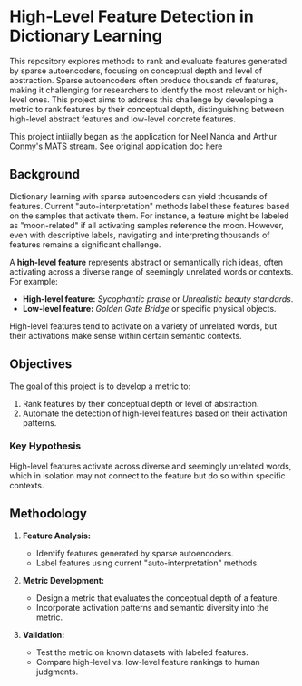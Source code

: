 # High-Level Feature Detection in Dictionary Learning

This repository explores methods to rank and evaluate features generated by sparse autoencoders, focusing on conceptual depth and level of abstraction. Sparse autoencoders often produce thousands of features, making it challenging for researchers to identify the most relevant or high-level ones. This project aims to address this challenge by developing a metric to rank features by their conceptual depth, distinguishing between high-level abstract features and low-level concrete features.

This project intiially began as the application for Neel Nanda and Arthur Conmy's MATS stream. See original application doc [here](https://docs.google.com/document/d/1cMKdqVuVLYb6gjXb91fyInkiSa1dQ8oFUjnEgoBOMts/edit?usp=sharing)


## Background

Dictionary learning with sparse autoencoders can yield thousands of features. Current "auto-interpretation" methods label these features based on the samples that activate them. For instance, a feature might be labeled as "moon-related" if all activating samples reference the moon. However, even with descriptive labels, navigating and interpreting thousands of features remains a significant challenge.

A **high-level feature** represents abstract or semantically rich ideas, often activating across a diverse range of seemingly unrelated words or contexts. For example:
- **High-level feature:** *Sycophantic praise* or *Unrealistic beauty standards*.
- **Low-level feature:** *Golden Gate Bridge* or specific physical objects.

High-level features tend to activate on a variety of unrelated words, but their activations make sense within certain semantic contexts.

## Objectives

The goal of this project is to develop a metric to:
1. Rank features by their conceptual depth or level of abstraction.
2. Automate the detection of high-level features based on their activation patterns.

### Key Hypothesis
High-level features activate across diverse and seemingly unrelated words, which in isolation may not connect to the feature but do so within specific contexts.

## Methodology

1. **Feature Analysis:**
   - Identify features generated by sparse autoencoders.
   - Label features using current "auto-interpretation" methods.

2. **Metric Development:**
   - Design a metric that evaluates the conceptual depth of a feature.
   - Incorporate activation patterns and semantic diversity into the metric.

3. **Validation:**
   - Test the metric on known datasets with labeled features.
   - Compare high-level vs. low-level feature rankings to human judgments.
